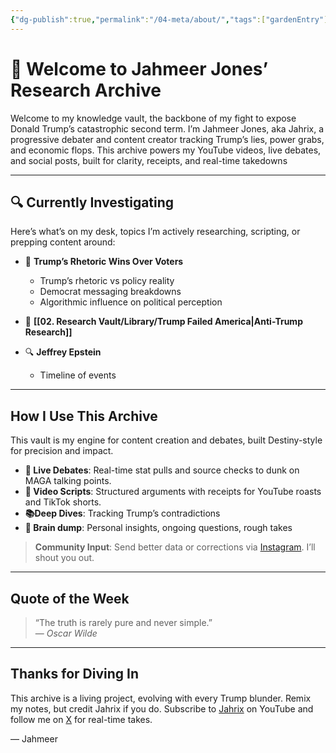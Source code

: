 ```yaml
---
{"dg-publish":true,"permalink":"/04-meta/about/","tags":["gardenEntry"],"updated":"2025-08-20T12:39:15.392-04:00"}
---
```


# 👋 Welcome to Jahmeer Jones’ Research Archive

Welcome to my knowledge vault, the backbone of my fight to expose Donald Trump’s catastrophic second term. I’m Jahmeer Jones, aka Jahrix, a progressive debater and content creator tracking Trump’s lies, power grabs, and economic flops. This archive powers my YouTube videos, live debates, and social posts, built for clarity, receipts, and real-time takedowns

---

## 🔍 Currently Investigating

Here’s what’s on my desk, topics I’m actively researching, scripting, or prepping content around:

- 🧠 **Trump’s Rhetoric Wins Over Voters**  
  - Trump’s rhetoric vs policy reality  
  - Democrat messaging breakdowns  
  - Algorithmic influence on political perception  

- 🍊 **[[02. Research Vault/Library/Trump Failed America\|Anti-Trump Research]]**

- 🔍 **Jeffrey Epstein**  
  - Timeline of events  

---

## How I Use This Archive

This vault is my engine for content creation and debates, built Destiny-style for precision and impact.

- **💬 Live Debates**: Real-time stat pulls and source checks to dunk on MAGA talking points.
- **📜 Video Scripts**: Structured arguments with receipts for YouTube roasts and TikTok shorts.
- **📚Deep Dives**: Tracking Trump’s contradictions
-  **🧠 Brain dump**: Personal insights, ongoing questions, rough takes  

> **Community Input**: Send better data or corrections via [Instagram](https://www.instagram.com/ineireti/). I’ll shout you out.

---

## Quote of the Week

> “The truth is rarely pure and never simple.”  
> — _Oscar Wilde_

---

## Thanks for Diving In

This archive is a living project, evolving with every Trump blunder. Remix my notes, but credit Jahrix if you do. Subscribe to [Jahrix](http://www.youtube.com/@JahrixYT?sub_confirmation=1) on YouTube and follow me on [X](https://x.com/Jahrixx) for real-time takes.

— Jahmeer
